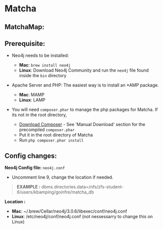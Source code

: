 # Matcha

## MatchaMap:

## Prerequisite:
- Neo4j needs to be installed: 
  - **Mac**: `brew install neo4j`
  - **Linux**: Download Neo4j Community and run the `neo4j` file found inside the `bin` directory
  
- Apache Server and PHP:
  The easiest way is to install an *AMP package.
  - **Mac**: MAMP
  - **Linux**: LAMP

- You will need `composer.phar` to manage the php packages for Matcha. If its not in the root directory,
  - [Download Composer](https://getcomposer.org/download/) - See 'Manual Download' section for the precompiled `composer.phar`
  - Put it in the root directory of Matcha
  - Run `php composer.phar install`
  
## Config changes: 
**Neo4j Config file:**
`neo4j.conf`
- Uncomment line 9, change the location if needed. 

> **EXAMPLE :** dbms.directories.data=/nfs/zfs-student-6/users/kbamping/goinfre/matcha_db

**Location :**
  - **Mac**: ~/.brew/Cellar/neo4j/3.0.6/libexec/conf/neo4j.conf
  - **Linux**: /etc/neo4j/conf/neo4j.conf (not nessessarry to change this on Linux)
